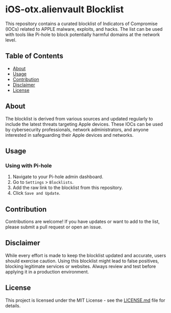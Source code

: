 # iOS-otx.alienvault Blocklist

This repository contains a curated blocklist of Indicators of Compromise (IOCs) related to APPLE malware, exploits, and hacks. The list can be used with tools like Pi-hole to block potentially harmful domains at the network level.

## Table of Contents
- [About](#about)
- [Usage](#usage)
- [Contribution](#contribution)
- [Disclaimer](#disclaimer)
- [License](#license)

## About
The blocklist is derived from various sources and updated regularly to include the latest threats targeting Apple devices. These IOCs can be used by cybersecurity professionals, network administrators, and anyone interested in safeguarding their Apple devices and networks.

## Usage
### Using with Pi-hole
1. Navigate to your Pi-hole admin dashboard.
2. Go to `Settings` > `Blocklists`.
3. Add the raw link to the blocklist from this repository.
4. Click `Save and Update`.

## Contribution
Contributions are welcome! If you have updates or want to add to the list, please submit a pull request or open an issue.

## Disclaimer
While every effort is made to keep the blocklist updated and accurate, users should exercise caution. Using this blocklist might lead to false positives, blocking legitimate services or websites. Always review and test before applying it in a production environment.

## License
This project is licensed under the MIT License - see the [LICENSE.md](LICENSE.md) file for details.

